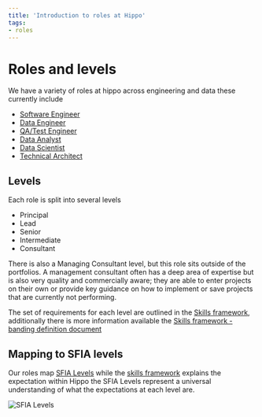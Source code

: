 ```yaml
---
title: 'Introduction to roles at Hippo'
tags:
- roles
---
```


# Roles and levels

We have a variety of roles at hippo across engineering and data these currently include 

* [Software Engineer](/roles/software-engineer.md)
* [Data Engineer](/roles/data-engineer.md)
* [QA/Test Engineer](/roles/qa-test-engineer.md)
* [Data Analyst](/roles/data-analyst.md)
* [Data Scientist](/roles/data-scientist.md)
* [Technical Architect](/roles/technical-architect.md)

## Levels 

Each role is split into several levels

* Principal
* Lead
* Senior
* Intermediate
* Consultant

There is also a Managing Consultant level, but this role sits outside of the portfolios. A management consultant often has a deep area of expertise but is also very quality and commercially aware; they are able to enter projects on their own or provide key guidance on how to implement or save projects that are currently not performing.

The set of requirements for each level are outlined in the [Skills framework](https://docs.google.com/spreadsheets/d/1veclKwLUe0GP7nwuDPtq6zEgC6WmkH1nJMTO5JfTECI/edit#gid=1609719988), additionally there is more information available the [Skills framework - banding definition document](https://docs.google.com/presentation/d/1SSi17Lu67BtG0pkuuaRKpJzk8s0QOt4Ilm48n-Rk5Vc/edit#slide=id.g218b9a6f43f_0_4) 

## Mapping to SFIA levels

Our roles map [SFIA Levels](https://sfia-online.org/en/sfia-8/responsibilities) while the [skills framework](https://docs.google.com/spreadsheets/d/1veclKwLUe0GP7nwuDPtq6zEgC6WmkH1nJMTO5JfTECI/edit#gid=1609719988) explains the expectation within Hippo the SFIA Levels represent a universal understanding of what the expectations at each level are.

![SFIA Levels](/images/SFIA-Levels.jpg)